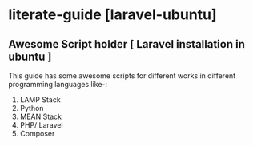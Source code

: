 # literate-guide [laravel-ubuntu]
## Awesome Script holder [ Laravel installation in ubuntu ]
This guide has some awesome scripts for different works in different programming languages like-:
1. LAMP Stack
2. Python
3. MEAN Stack
4. PHP/ Laravel
5. Composer
